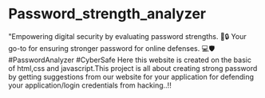 # Password_strength_analyzer
"Empowering digital security by evaluating password strengths. 🚀🔒 Your go-to for ensuring stronger password for online defenses. 💻🛡️ #PasswordAnalyzer #CyberSafe
Here this website is created on the basic of html,css and javascript.This project is all about creating strong password by getting suggestions from our website for your application for defending your application/login credentials from hacking..!!
